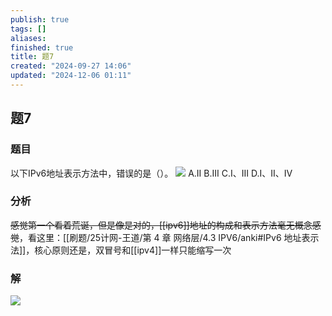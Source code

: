 ```yaml
---
publish: true
tags: []
aliases: 
finished: true
title: 题7
created: "2024-09-27 14:06"
updated: "2024-12-06 01:11"
---
```

## 题7
### 题目
以下IPv6地址表示方法中，错误的是（）。
![](https://img.hwenyi.live/202409272147029.webp)
A.II
B.III
C.I、III
D.I、II、Ⅳ
### 分析
~~感觉第一个看着荒诞，但是像是对的，[[ipv6]]地址的构成和表示方法毫无概念感觉~~，看这里：[[刷题/25计网-王道/第 4 章 网络层/4.3 IPV6/anki#IPv6 地址表示法]]，核心原则还是，双冒号和[[ipv4]]一样只能缩写一次
### 解
![](https://img.hwenyi.live/202411182214520.webp)
